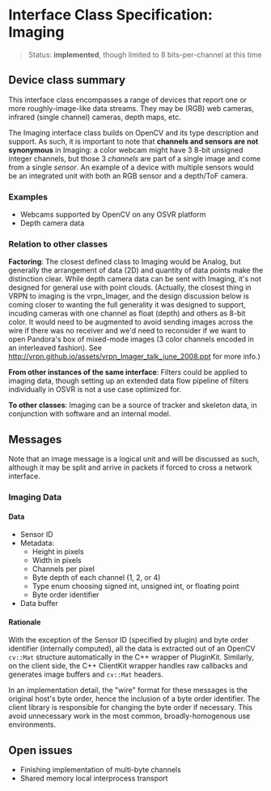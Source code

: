 # Interface Class Specification: Imaging

> Status: **implemented**, though limited to 8 bits-per-channel at this time

## Device class summary
This interface class encompasses a range of devices that report one or more roughly-image-like data streams. They may be (RGB) web cameras, infrared (single channel) cameras, depth maps, etc.

The Imaging interface class builds on OpenCV and its type description and support. As such, it is important to note that **channels and sensors are not synonymous** in Imaging: a color webcam might have 3 8-bit unsigned integer channels, but those 3 *channels* are part of a single image and come from a single *sensor*. An example of a device with multiple sensors would be an integrated unit with both an RGB sensor and a depth/ToF camera.

### Examples
- Webcams supported by OpenCV on any OSVR platform
- Depth camera data
	

### Relation to other classes
**Factoring**: The closest defined class to Imaging would be Analog, but generally the arrangement of data (2D) and quantity of data points make the distinction clear. While depth camera data can be sent with Imaging, it's not designed for general use with point clouds. (Actually, the closest thing in VRPN to imaging is the vrpn_Imager, and the design discussion below is coming closer to wanting the full generality it was designed to support, incuding cameras with one channel as float (depth) and others as 8-bit color. It would need to be augmented to avoid sending images across the wire if there was no receiver and we'd need to reconsider if we want to open Pandora's box of mixed-mode images (3 color channels encoded in an interleaved fashion). See <http://vrpn.github.io/assets/vrpn_Imager_talk_june_2008.ppt> for more info.)

**From other instances of the same interface**: Filters could be applied to imaging data, though setting up an extended data flow pipeline of filters individually in OSVR is not a use case optimized for.

**To other classes**: Imaging can be a source of tracker and skeleton data, in conjunction with software and an internal model.

## Messages
Note that an image message is a logical unit and will be discussed as such, although it may be split and arrive in packets if forced to cross a network interface.

### Imaging Data
#### Data
- Sensor ID
- Metadata:
	- Height in pixels
	- Width in pixels
	- Channels per pixel
	- Byte depth of each channel (1, 2, or 4)
	- Type enum choosing signed int, unsigned int, or floating point
	- Byte order identifier
- Data buffer

#### Rationale
With the exception of the Sensor ID (specified by plugin) and byte order identifier (internally computed), all the data is extracted out of an OpenCV `cv::Mat` structure automatically in the C++ wrapper of PluginKit. Similarly, on the client side, the C++ ClientKit wrapper handles raw callbacks and generates image buffers and `cv::Mat` headers.

In an implementation detail, the "wire" format for these messages is the original host's byte order, hence the inclusion of a byte order identifier. The client library is responsible for changing the byte order if necessary. This avoid unnecessary work in the most common, broadly-homogenous use environments.

## Open issues

- Finishing implementation of multi-byte channels
- Shared memory local interprocess transport
